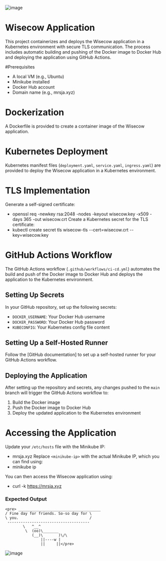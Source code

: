 ![image](https://github.com/user-attachments/assets/c8e4214d-11e8-4a65-838c-4759b1fd5680)
# Wisecow Application

This project containerizes and deploys the Wisecow application in a Kubernetes environment with secure TLS communication. The process includes automatic building and pushing of the Docker image to Docker Hub and deploying the application using GitHub Actions.

#Prerequisites
- A local VM (e.g., Ubuntu)
- Minikube installed
- Docker Hub account
- Domain name (e.g., mrsja.xyz)

# Dockerization
A Dockerfile is provided to create a container image of the Wisecow application.

# Kubernetes Deployment
Kubernetes manifest files (`deployment.yaml`, `service.yaml`, `ingress.yaml`) are provided to deploy the Wisecow application in a Kubernetes environment.

# TLS Implementation
Generate a self-signed certificate:
-	openssl req -newkey rsa:2048 -nodes -keyout wisecow.key -x509 -days 365 -out wisecow.crt
Create a Kubernetes secret for the TLS certificate:
-	kubectl create secret tls wisecow-tls --cert=wisecow.crt --key=wisecow.key

# GitHub Actions Workflow
The GitHub Actions workflow (`.github/workflows/ci-cd.yml`) automates the build and push of the Docker image to Docker Hub and deploys the application to the Kubernetes environment.
## Setting Up Secrets
In your GitHub repository, set up the following secrets:

- `DOCKER_USERNAME`: Your Docker Hub username
- `DOCKER_PASSWORD`: Your Docker Hub password
- `KUBECONFIG`: Your Kubernetes config file content

## Setting Up a Self-Hosted Runner
Follow the [GitHub documentation] to set up a self-hosted runner for your GitHub Actions workflow.

## Deploying the Application
After setting up the repository and secrets, any changes pushed to the `main` branch will trigger the GitHub Actions workflow to:

1. Build the Docker image
2. Push the Docker image to Docker Hub
3. Deploy the updated application to the Kubernetes environment

# Accessing the Application
Update your `/etc/hosts` file with the Minikube IP:
-	<minikube-ip> mrsja.xyz
Replace `<minikube-ip>` with the actual Minikube IP, which you can find using:
-	minikube ip


You can then access the Wisecow application using:
-	curl -k https://mrsja.xyz

### Expected Output

```
<pre> _____________________________________
/ Fine day for friends. So-so day for \
\ you.                                /
 -------------------------------------
        \   ^__^
         \  (oo)\_______
            (__)\       )\/\
                ||----w |
                ||     ||</pre>
```


![image](https://github.com/user-attachments/assets/58a45646-6163-418a-a1a1-a6a1c66f2813)


